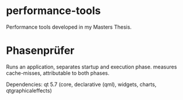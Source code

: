 # performance-tools
Performance tools developed in my Masters Thesis.

# Phasenprüfer
Runs an application, separates startup and execution phase.
measures cache-misses, attributable to both phases.

Dependencies: qt 5.7 (core, declarative (qml), widgets, charts, qtgraphicaleffects)
